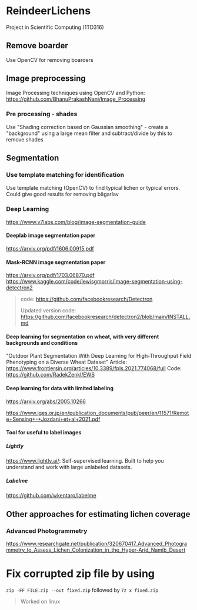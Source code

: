 # ReindeerLichens

Project in Scientific Computing (1TD316)

## Remove boarder
Use OpenCV for removing boarders

## Image preprocessing
Image Processing techniques using OpenCV and Python: https://github.com/BhanuPrakashNani/Image_Processing
### Pre processing - shades
Use "Shading correction based on Gaussian smoothing" - create a "background" using a large mean filter and subtract/divide by this to remove shades

## Segmentation
### Use template matching for identification
Use template matching (OpenCV) to find typical lichen or typical errors. Could give good results for removing bägarlav 

### Deep Learning

https://www.v7labs.com/blog/image-segmentation-guide

#### Deeplab image segmentation paper

https://arxiv.org/pdf/1606.00915.pdf

#### Mask-RCNN image segmentation paper

https://arxiv.org/pdf/1703.06870.pdf
https://www.kaggle.com/code/lewisgmorris/image-segmentation-using-detectron2 

> code: https://github.com/facebookresearch/Detectron
>
> Updated version code: https://github.com/facebookresearch/detectron2/blob/main/INSTALL.md

#### Deep learning for segmentation on wheat, with very different backgrounds and conditions
"Outdoor Plant Segmentation With Deep Learning for High-Throughput Field Phenotyping on a Diverse Wheat Dataset"
Article: https://www.frontiersin.org/articles/10.3389/fpls.2021.774068/full
Code: https://github.com/RadekZenkl/EWS

#### Deep learning for data with limited labeling
https://arxiv.org/abs/2005.10266

https://www.iges.or.jp/en/publication_documents/pub/peer/en/11571/Remote+Sensing+-+Jozdani+et+al+2021.pdf


#### Tool for useful to label images
##### Lightly
https://www.lightly.ai/: Self-supervised learning. Built to help you understand and work with large unlabeled datasets.

##### Labelme
https://github.com/wkentaro/labelme

## Other approaches for estimating lichen coverage

### Advanced Photogrammetry
https://www.researchgate.net/publication/320670417_Advanced_Photogrammetry_to_Assess_Lichen_Colonization_in_the_Hyper-Arid_Namib_Desert

# Fix corrupted zip file by using 
```zip -FF FILE.zip --out fixed.zip```
 followed by ```7z x fixed.zip ```
> Worked on linux
